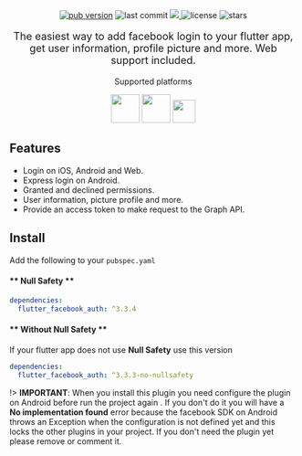 <!-- ![image](https://user-images.githubusercontent.com/15864336/101827170-f5ce3180-3afd-11eb-9a60-5933a15f337b.png) -->

<p align="center">
  <a href="https://pub.dev/packages/flutter_facebook_auth"><img alt="pub version" src="https://img.shields.io/pub/v/flutter_facebook_auth?color=%2300b0ff&label=flutter_facebook_auth&style=flat-square"></a>

  <img alt="last commit" src="https://img.shields.io/github/last-commit/the-meedu-app/flutter-facebook-auth?color=%23ffa000&style=flat-square"/>
  <a href="https://codecov.io/gh/darwin-morocho/flutter-facebook-auth">
  <img src="https://codecov.io/gh/darwin-morocho/flutter-facebook-auth/branch/master/graph/badge.svg?token=XEXUNVP0UK"/>
  </a>
  <img alt="license" src="https://img.shields.io/github/license/the-meedu-app/flutter-facebook-auth?style=flat-square"/>
  <img alt="stars" src="https://img.shields.io/github/stars/the-meedu-app/flutter-facebook-auth?style=social"/>
</p>

<div style="text-align: center">
<p style="font-size:18px;">The easiest way to add facebook login to your flutter app, get user information, profile picture and more. Web support included.</p>
  <p>Supported platforms</p>
  <div>
    <img src="/assets/android.png" width="50" />
    <img src="/assets/ios.png" width="50" />
    <img src="/assets/web.png" width="40" />
  </div>
</div>

## Features

- Login on iOS, Android and Web.
- Express login on Android.
- Granted and declined permissions.
- User information, picture profile and more.
- Provide an access token to make request to the Graph API.

## Install

Add the following to your `pubspec.yaml`

<!-- tabs:start -->

#### ** Null Safety **

```yaml
dependencies:
  flutter_facebook_auth: ^3.3.4
```

#### ** Without Null Safety **
If your flutter app does not use **Null Safety** use this version

```yaml
dependencies:
  flutter_facebook_auth: ^3.3.3-no-nullsafety
```

<!-- tabs:end -->

!> **IMPORTANT**: When you install this plugin you need configure the plugin on Android before run the project again . If you don't do it you will have a **No implementation found** error because the facebook SDK on Android throws an Exception when the configuration is not defined yet and this locks the other plugins in your project. If you don't need the plugin yet please remove or comment it.
